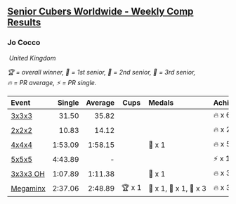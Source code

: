 <style>table {white-space: nowrap;}</style>
<link rel="stylesheet" type="text/css" href="/scw-comp/css/flags.css" />

## [Senior Cubers Worldwide - Weekly Comp Results](/scw-comp/results/)
### Jo Cocco

<i class="flag flag-GB" />&nbsp;United Kingdom

<span style="white-space: nowrap;">🏆 = overall winner</span>, <span style="white-space: nowrap;">🥇 = 1st senior</span>, <span style="white-space: nowrap;">🥈 = 2nd senior</span>, <span style="white-space: nowrap;">🥉 = 3rd senior</span>, <span style="white-space: nowrap;">🔥 = PR average</span>, <span style="white-space: nowrap;">⚡ = PR single</span>.

| Event | Single | Average | Cups | Medals | Achievements|
| :-- | --: | --: | :--: | :-- | :-- |
| [3x3x3](333.md) | 31.50 | 35.82 |  |  | 🔥 x 6, ⚡ x 6 |
| [2x2x2](222.md) | 10.83 | 14.12 |  |  | 🔥 x 2, ⚡ x 2 |
| [4x4x4](444.md) | 1:53.09 | 1:58.15 |  | 🥉 x 1 | 🔥 x 5, ⚡ x 6 |
| [5x5x5](555.md) | 4:43.89 | - |  |  | ⚡ x 1 |
| [3x3x3 OH](333oh.md) | 1:07.89 | 1:11.38 |  | 🥇 x 1 | 🔥 x 3, ⚡ x 4 |
| [Megaminx](minx.md) | 2:37.06 | 2:48.89 | 🏆 x 1 | 🥇 x 1, 🥈 x 1, 🥉 x 3 | 🔥 x 3, ⚡ x 5 |

<!-- Global site tag (gtag.js) - Google Analytics -->
<script async src="https://www.googletagmanager.com/gtag/js?id=UA-86348435-3"></script>
<script>window.dataLayer = window.dataLayer || []; function gtag() {dataLayer.push(arguments);} gtag('js', new Date()); gtag('config', 'UA-86348435-3');</script>
